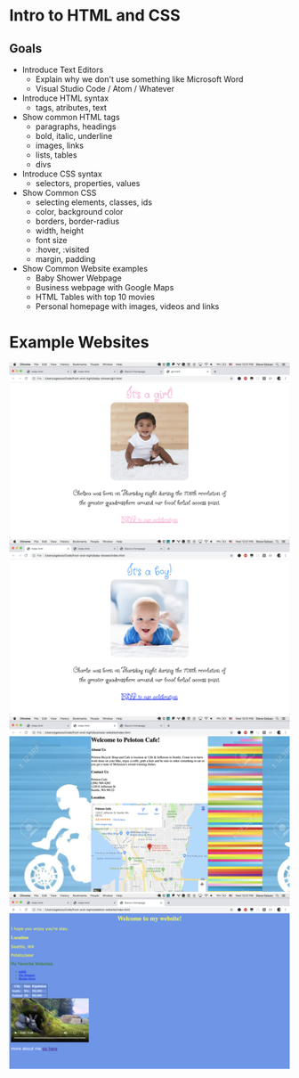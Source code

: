 # Intro to HTML and CSS
## Goals
* Introduce Text Editors
  * Explain why we don't use something like Microsoft Word
  * Visual Studio Code / Atom / Whatever
* Introduce HTML syntax
  * tags, atributes, text
* Show common HTML tags
  * paragraphs, headings
  * bold, italic, underline
  * images, links
  * lists, tables
  * divs
* Introduce CSS syntax
  * selectors, properties, values
* Show Common CSS
  * selecting elements, classes, ids
  * color, background color
  * borders, border-radius
  * width, height
  * font size
  * :hover, :visited
  * margin, padding
* Show Common Website examples
  * Baby Shower Webpage
  * Business webpage with Google Maps
  * HTML Tables with top 10 movies
  * Personal homepage with images, videos and links


# Example Websites
![Girl Baby Shower](./01-baby-shower-girl.png)
![Boy Baby Shower](./02-baby-shower-boy.png)
![Business Website](./03-business-website.png)
![Personal Website](./04-personal-website.png)

